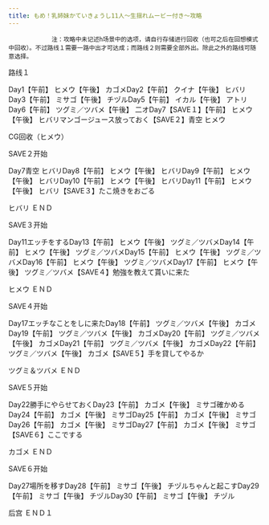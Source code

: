 ```yaml
---
title: もめ！乳姉妹かていきょうし11人～生揺れムービー付き～攻略
---
```


                注：攻略中未记述h场景中的选项，请自行存储进行回收（也可之后在回想模式中回收）。不过路线１需要一路中出才可达成；而路线２则需要全部外出。除此之外的路线可随意选择。

路线１

Day1【午前】 ヒメウ【午後】 カゴメDay2【午前】 クイナ【午後】 ヒバリDay3【午前】 ミサゴ【午後】 チヅルDay5【午前】 イカル【午後】 アトリDay6【午前】 ツグミ／ツバメ【午後】 二オDay7【SAVE１】【午前】 ヒメウ【午後】 ヒバリマンゴージュース放っておく【SAVE２】青空 ヒメウ

CG回收（ヒメウ）

SAVE２开始

Day7青空 ヒバリDay8【午前】 ヒメウ【午後】 ヒバリDay9【午前】 ヒメウ【午後】 ヒバリDay10【午前】 ヒメウ【午後】 ヒバリDay11【午前】 ヒメウ【午後】 ヒバリ【SAVE３】たこ焼きをおごる

ヒバリ ＥＮＤ

SAVE３开始

Day11エッチをするDay13【午前】 ヒメウ【午後】 ツグミ／ツバメDay14【午前】 ヒメウ【午後】 ツグミ／ツバメDay15【午前】 ヒメウ【午後】 ツグミ／ツバメDay16【午前】 ヒメウ【午後】 ツグミ／ツバメDay17【午前】 ヒメウ【午後】 ツグミ／ツバメ【SAVE４】勉強を教えて貰いに来た

ヒメウ ＥＮＤ

SAVE４开始

Day17エッチなことをしに来たDay18【午前】 ツグミ／ツバメ【午後】 カゴメDay19【午前】 ツグミ／ツバメ【午後】 カゴメDay20【午前】 ツグミ／ツバメ【午後】 カゴメDay21【午前】 ツグミ／ツバメ【午後】 カゴメDay22【午前】 ツグミ／ツバメ【午後】 カゴメ【SAVE５】手を貸してやるか

ツグミ＆ツバメ ＥＮＤ

SAVE５开始

Day22勝手にやらせておくDay23【午前】 カゴメ【午後】 ミサゴ確かめるDay24【午前】 カゴメ【午後】 ミサゴDay25【午前】 カゴメ【午後】 ミサゴDay26【午前】 カゴメ【午後】 ミサゴDay27【午前】 カゴメ【午後】 ミサゴ【SAVE６】ここでする

カゴメ ＥＮＤ

SAVE６开始

Day27場所を移すDay28【午前】 ミサゴ【午後】 チヅルちゃんと起こすDay29【午前】 ミサゴ【午後】 チヅルDay30【午前】 ミサゴ【午後】 チヅル

后宫 ＥＮＤ１


              
